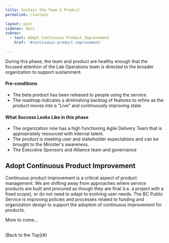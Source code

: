 ```yaml
---
title: Sustain the Team & Product
permalink: /sustain

layout: post
sidenav: docs
subnav:
  - text: Adopt Continuous Product Improvement
    href: '#continuous-product-improvement'

---
```

During this phase, the team and product are healthy enough that the focused attention of the Lab Operations team is directed to the broader organization to support sustainment.

#### Pre-conditions
- The beta product has been released to people using the service.
- The roadmap indicates a diminishing backlog of features to refine as the product moves into a "Live" and continuously improving state.

#### What Success Looks Like in this phase
- The organization now has a high functioning Agile Delivery Team that is appropriately resourced with internal talent.
- The product is meeting user and stakeholder expectations and can be brought to the Minister's awareness.
- The Executive Sponsors and Alliance team and governance

## Adopt Continuous Product Improvement
Continuous product improvement is a critical aspect of product management. We are shifting away from approaches where service products are built and procured as though they are final (i.e. a project with a fixed scope), or do not need to adapt to evolving user needs. The BC Public Service is improving policies and processes related to funding and organization design to support the adoption of continuous improvement for products.

More to come...







<br/>
[Back to the Top](#)

